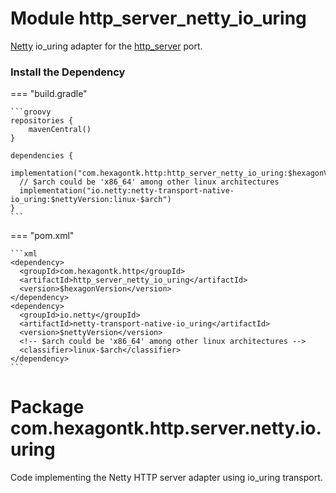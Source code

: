 
# Module http_server_netty_io_uring
[Netty] io_uring adapter for the [http_server] port.

[Netty]: https://netty.io
[http_server]: http_server.md

### Install the Dependency

=== "build.gradle"

    ```groovy
    repositories {
        mavenCentral()
    }

    dependencies {
      implementation("com.hexagontk.http:http_server_netty_io_uring:$hexagonVersion")
      // $arch could be 'x86_64' among other linux architectures
      implementation("io.netty:netty-transport-native-io_uring:$nettyVersion:linux-$arch")
    }
    ```

=== "pom.xml"

    ```xml
    <dependency>
      <groupId>com.hexagontk.http</groupId>
      <artifactId>http_server_netty_io_uring</artifactId>
      <version>$hexagonVersion</version>
    </dependency>
    <dependency>
      <groupId>io.netty</groupId>
      <artifactId>netty-transport-native-io_uring</artifactId>
      <version>$nettyVersion</version>
      <!-- $arch could be 'x86_64' among other linux architectures -->
      <classifier>linux-$arch</classifier>
    </dependency>
    ```

# Package com.hexagontk.http.server.netty.io.uring
Code implementing the Netty HTTP server adapter using io_uring transport.
